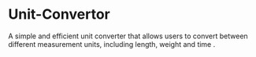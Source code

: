 # Unit-Convertor
A simple and efficient unit converter that allows users to convert between different measurement units, including length, weight and time . 
